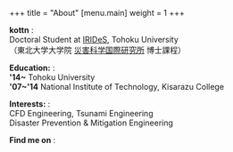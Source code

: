 +++
title = "About"
[menu.main]
    weight = 1
+++

**kottn**
:  
Doctoral Student at [IRIDeS](http://irides.tohoku.ac.jp/eng/), Tohoku University  
（東北大学大学院 [災害科学国際研究所](http://irides.tohoku.ac.jp/) 博士課程）

**Education:**
:  
**'14~** Tohoku University  
**'07~'14** National Institute of Technology, Kisarazu College

**Interests:**
:  
CFD Engineering, Tsunami Engineering  
Disaster Prevention & Mitigation Engineering  

**Find me on**
:  
<a rel="me" href="https://github.com/kottn" class="github" title="がたがた">
<i class="fab fa-fw fa-lg fa-github"></i></a>
<a rel="me" href="https://twitter.com/kottn_jp" class="twitter" title="ぼそぼそ">
<i class="fab fa-fw fa-lg fa-twitter"></i></a>
<a href="https://soundcloud.com/kottn_jp" class="soundcloud" title="ふんふん">
<i class="fab fa-fw fa-lg fa-soundcloud"></i></a>
<a href="https://www.amazon.co.jp/wishlist/3JEW2PF70YQX2" class="amazon" title="ください">
<i class="fab fa-fw fa-lg fa-amazon"></i></a>

<!-- <a href="/about.html" rel="next" class="readmore">Read More</a> -->
<!-- </article> -->

